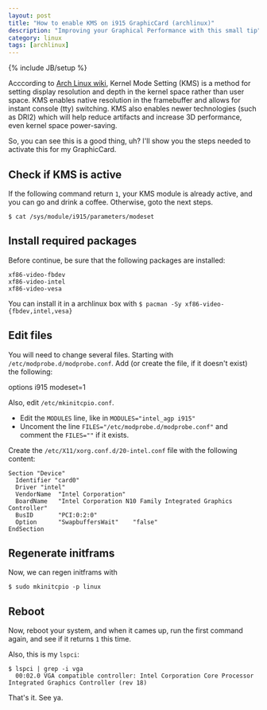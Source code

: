 ```yaml
---
layout: post
title: "How to enable KMS on i915 GraphicCard (archlinux)"
description: "Improving your Graphical Performance with this small tip"
category: linux
tags: [archlinux]
---
```

{% include JB/setup %}

Acccording to [Arch Linux wiki](https://wiki.archlinux.org/index.php/Kernel_Mode_Setting), Kernel Mode Setting (KMS) is a method for setting display resolution and depth in the kernel space rather than user space.
KMS enables native resolution in the framebuffer and allows for instant console (tty) switching. KMS also enables newer technologies (such as DRI2) which will help reduce artifacts and increase 3D performance, even kernel space power-saving.

So, you can see this is a good thing, uh? I'll show you the steps needed to activate this for my GraphicCard.

## Check if KMS is active

If the following command return `1`, your KMS module is already active, and you can go and drink a coffee. Otherwise, goto the next steps.

    $ cat /sys/module/i915/parameters/modeset

## Install required packages

Before continue, be sure that the following packages are installed:

    xf86-video-fbdev
    xf86-video-intel
    xf86-video-vesa


You can install it in a archlinux box with `$ pacman -Sy xf86-video-{fbdev,intel,vesa}`

## Edit files

You will need to change several files. Starting with `/etc/modprobe.d/modprobe.conf`.
Add (or create the file, if it doesn't exist) the following:

   options i915 modeset=1

Also, edit `/etc/mkinitcpio.conf`.

* Edit the `MODULES` line, like in `MODULES="intel_agp i915"`
* Uncoment the line `FILES="/etc/modprobe.d/modprobe.conf"` and comment the `FILES=""` if it exists.

Create the `/etc/X11/xorg.conf.d/20-intel.conf` file with the following content:

    Section "Device"
      Identifier "card0"
      Driver "intel"
      VendorName  "Intel Corporation"
      BoardName   "Intel Corporation N10 Family Integrated Graphics Controller"
      BusID       "PCI:0:2:0"
      Option      "SwapbuffersWait"    "false"
    EndSection

## Regenerate initframs

Now, we can regen initframs with

    $ sudo mkinitcpio -p linux

## Reboot

Now, reboot your system, and when it cames up, run the first command again, and see if it returns `1` this time.

Also, this is my `lspci`:

    $ lspci | grep -i vga
      00:02.0 VGA compatible controller: Intel Corporation Core Processor Integrated Graphics Controller (rev 18)

That's it. See ya.

